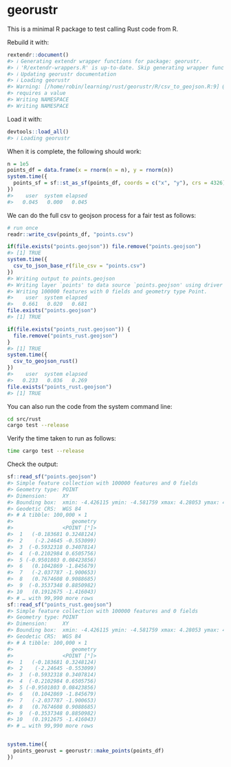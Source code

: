 
<!-- README.md is generated from README.Rmd. Please edit that file -->

# georustr

<!-- badges: start -->

<!-- badges: end -->

This is a minimal R package to test calling Rust code from R.

Rebuild it with:

``` r
rextendr::document()
#> ℹ Generating extendr wrapper functions for package: georustr.
#> ℹ 'R/extendr-wrappers.R' is up-to-date. Skip generating wrapper functions.
#> ℹ Updating georustr documentation
#> ℹ Loading georustr
#> Warning: [/home/robin/learning/rust/georustr/R/csv_to_geojson.R:9] @examples
#> requires a value
#> Writing NAMESPACE
#> Writing NAMESPACE
```

Load it with:

``` r
devtools::load_all()
#> ℹ Loading georustr
```

When it is complete, the following should work:

``` r
n = 1e5
points_df = data.frame(x = rnorm(n = n), y = rnorm(n))
system.time({
  points_sf = sf::st_as_sf(points_df, coords = c("x", "y"), crs = 4326)
})
#>    user  system elapsed 
#>   0.045   0.000   0.045
```

We can do the full csv to geojson process for a fair test as follows:

``` r
# run once
readr::write_csv(points_df, "points.csv")
```

``` r
if(file.exists("points.geojson")) file.remove("points.geojson")
#> [1] TRUE
system.time({
  csv_to_json_base_r(file_csv = "points.csv")
})
#> Writing output to points.geojson
#> Writing layer `points' to data source `points.geojson' using driver `GeoJSON'
#> Writing 100000 features with 0 fields and geometry type Point.
#>    user  system elapsed 
#>   0.661   0.020   0.681
file.exists("points.geojson")
#> [1] TRUE
```

``` r
if(file.exists("points_rust.geojson")) {
  file.remove("points_rust.geojson")
}
#> [1] TRUE
system.time({
  csv_to_geojson_rust()
})
#>    user  system elapsed 
#>   0.233   0.036   0.269
file.exists("points_rust.geojson")
#> [1] TRUE
```

You can also run the code from the system command line:

``` bash
cd src/rust
cargo test --release
```

Verify the time taken to run as follows:

``` bash
time cargo test --release
```

Check the output:

``` r
sf::read_sf("points.geojson")
#> Simple feature collection with 100000 features and 0 fields
#> Geometry type: POINT
#> Dimension:     XY
#> Bounding box:  xmin: -4.426115 ymin: -4.581759 xmax: 4.28053 ymax: 4.358714
#> Geodetic CRS:  WGS 84
#> # A tibble: 100,000 × 1
#>                   geometry
#>                <POINT [°]>
#>  1   (-0.183681 0.3248124)
#>  2    (-2.24645 -0.553099)
#>  3  (-0.5932318 0.3407814)
#>  4  (-0.2102984 0.6505756)
#>  5 (-0.9501803 0.08423856)
#>  6   (0.1042869 -1.845679)
#>  7   (-2.037787 -1.900653)
#>  8   (0.7674608 0.9088685)
#>  9  (-0.3537348 0.8850982)
#> 10   (0.1912675 -1.416043)
#> # … with 99,990 more rows
sf::read_sf("points_rust.geojson")
#> Simple feature collection with 100000 features and 0 fields
#> Geometry type: POINT
#> Dimension:     XY
#> Bounding box:  xmin: -4.426115 ymin: -4.581759 xmax: 4.28053 ymax: 4.358714
#> Geodetic CRS:  WGS 84
#> # A tibble: 100,000 × 1
#>                   geometry
#>                <POINT [°]>
#>  1   (-0.183681 0.3248124)
#>  2    (-2.24645 -0.553099)
#>  3  (-0.5932318 0.3407814)
#>  4  (-0.2102984 0.6505756)
#>  5 (-0.9501803 0.08423856)
#>  6   (0.1042869 -1.845679)
#>  7   (-2.037787 -1.900653)
#>  8   (0.7674608 0.9088685)
#>  9  (-0.3537348 0.8850982)
#> 10   (0.1912675 -1.416043)
#> # … with 99,990 more rows
```

``` r

system.time({
  points_georust = georustr::make_points(points_df)
})
```
